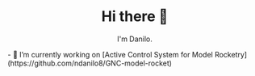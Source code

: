 <h1 align='center'> Hi there 👋 </h1>
<p align='center'>I'm Danilo.</p>
- 🔭 I’m currently working on [Active Control System for Model Rocketry] (https://github.com/ndanilo8/GNC-model-rocket)

<!--
**ndanilo8/ndanilo8** is a ✨ _special_ ✨ repository because its `README.md` (this file) appears on your GitHub profile.

Here are some ideas to get you started:

- 🔭 I’m currently working on ...
- 🌱 I’m currently learning ...
- 👯 I’m looking to collaborate on ...
- 🤔 I’m looking for help with ...
- 💬 Ask me about ...
- 📫 How to reach me: ...
- 😄 Pronouns: ...
- ⚡ Fun fact: ...
-->
